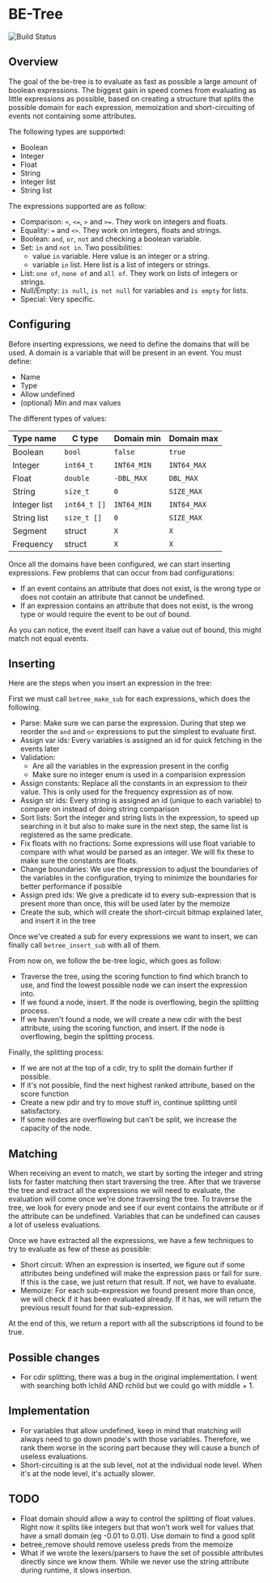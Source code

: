 # BE-Tree

![Build Status]( https://travis-ci.org/FrankBro/be-tree.svg?branch=master "Build Status")

## Overview

The goal of the be-tree is to evaluate as fast as possible a large amount of boolean expressions. The biggest gain in speed comes from evaluating as little expressions as possible, based on creating a structure that splits the possible domain for each expression, memoization and short-circuiting of events not containing some attributes.

The following types are supported:

* Boolean
* Integer
* Float
* String
* Integer list
* String list

The expressions supported are as follow:

* Comparison: `<`, `<=`, `>` and `>=`. They work on integers and floats.
* Equality: `=` and `<>`. They work on integers, floats and strings.
* Boolean: `and`, `or`, `not` and checking a boolean variable.
* Set: `in` and `not in`. Two possibilities:
    * value `in` variable. Here value is an integer or a string.
    * variable `in` list. Here list is a list of integers or strings.
* List: `one of`, `none of` and `all of`. They work on lists of integers or strings.
* Null/Empty: `is null`, `is not null` for variables and `is empty` for lists.
* Special: Very specific.

## Configuring

Before inserting expressions, we need to define the domains that will be used. A domain is a variable that will be present in an event. You must define:

* Name
* Type
* Allow undefined
* (optional) Min and max values

The different types of values:

| Type name     | C type        | Domain min    | Domain max    |
| ------------- | ------------- | ------------- | ------------- |
| Boolean       | `bool`        | `false`       | `true`        |
| Integer       | `int64_t`     | `INT64_MIN`   | `INT64_MAX`   |
| Float         | `double`      | `-DBL_MAX`    | `DBL_MAX`     |
| String        | `size_t`      | `0`           | `SIZE_MAX`    |
| Integer list  | `int64_t []`  | `INT64_MIN`   | `INT64_MAX`   |
| String list   | `size_t []`   | `0`           | `SIZE_MAX`    |
| Segment       | struct        | `X`           | `X`           |
| Frequency     | struct        | `X`           | `X`           |

Once all the domains have been configured, we can start inserting expressions. Few problems that can occur from bad configurations:

* If an event contains an attribute that does not exist, is the wrong type or does not contain an attribute that cannot be undefined.
* If an expression contains an attribute that does not exist, is the wrong type or would require the event to be out of bound.

As you can notice, the event itself can have a value out of bound, this might match not equal events.

## Inserting

Here are the steps when you insert an expression in the tree:

First we must call `betree_make_sub` for each expressions, which does the following.

* Parse: Make sure we can parse the expression. During that step we reorder the `and` and `or` expressions to put the simplest to evaluate first.
* Assign var ids: Every variables is assigned an id for quick fetching in the events later
* Validation:
    * Are all the variables in the expression present in the config
    * Make sure no integer enum is used in a comparision expression
* Assign constants: Replace all the constants in an expression to their value. This is only used for the frequency expression as of now.
* Assign str ids: Every string is assigned an id (unique to each variable) to compare on instead of doing string comparison
* Sort lists: Sort the integer and string lists in the expression, to speed up searching in it but also to make sure in the next step, the same list is registered as the same predicate.
* Fix floats with no fractions: Some expressions will use float variable to compare with what would be parsed as an integer. We will fix these to make sure the constants are floats.
* Change boundaries: We use the expression to adjust the boundaries of the variables in the configuration, trying to minimize the boundaries for better performance if possible
* Assign pred ids: We give a predicate id to every sub-expression that is present more than once, this will be used later by the memoize
* Create the sub, which will create the short-circuit bitmap explained later, and insert it in the tree

Once we've created a sub for every expressions we want to insert, we can finally call `betree_insert_sub` with all of them. 

From now on, we follow the be-tree logic, which goes as follow:

* Traverse the tree, using the scoring function to find which branch to use, and find the lowest possible node we can insert the expression into.
* If we found a node, insert. If the node is overflowing, begin the splitting process.
* If we haven't found a node, we will create a new cdir with the best attribute, using the scoring function, and insert. If the node is overflowing, begin the splitting process.

Finally, the splitting process:

* If we are not at the top of a cdir, try to split the domain further if possible. 
* If it's not possible, find the next highest ranked attribute, based on the score function
* Create a new pdir and try to move stuff in, continue splitting until satisfactory.
* If some nodes are overflowing but can't be split, we increase the capacity of the node.

## Matching

When receiving an event to match, we start by sorting the integer and string lists for faster matching then start traversing the tree. After that we traverse the tree and extract all the expressions we will need to evaluate, the evaluation will come once we're done traversing the tree. To traverse the tree, we look for every pnode and see if our event contains the attribute or if the attribute can be undefined. Variables that can be undefined can causes a lot of useless evaluations.

Once we have extracted all the expressions, we have a few techniques to try to evaluate as few of these as possible:

* Short circuit: When an expression is inserted, we figure out if some attributes being undefined will make the expression pass or fail for sure. If this is the case, we just return that result. If not, we have to evaluate.
* Memoize: For each sub-expression we found present more than once, we will check if it has been evaluated already. If it has, we will return the previous result found for that sub-expression.

At the end of this, we return a report with all the subscriptions id found to be true.

## Possible changes
* For cdir splitting, there was a bug in the original implementation. I went with searching both lchild AND rchild but we could go with middle + 1.

## Implementation
* For variables that allow undefined, keep in mind that matching will always need to go down pnode's with those variables. Therefore, we rank them worse in the scoring part because they will cause a bunch of useless evaluations.
* Short-circuiting is at the sub level, not at the individual node level. When it's at the node level, it's actually slower.

## TODO
* Float domain should allow a way to control the splitting of float values. Right now it splits like integers but that won't work well for values that have a small domain (eg -0.01 to 0.01). Use domain to find a good split
* betree_remove should remove useless preds from the memoize
* What if we wrote the lexers/parsers to have the set of possible attributes directly since we know them. While we never use the string attribute during runtime, it slows insertion.

